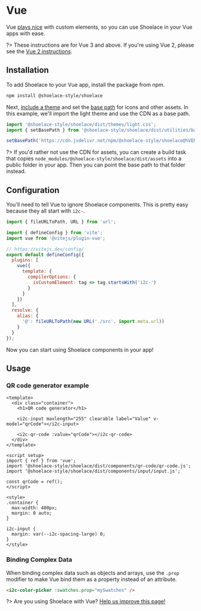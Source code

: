 # Vue

Vue [plays nice](https://custom-elements-everywhere.com/#vue) with custom elements, so you can use Shoelace in your Vue apps with ease.

?> These instructions are for Vue 3 and above. If you're using Vue 2, please see the [Vue 2 instructions](/frameworks/vue-2).

## Installation

To add Shoelace to your Vue app, install the package from npm.

```bash
npm install @shoelace-style/shoelace
```

Next, [include a theme](/getting-started/themes) and set the [base path](/getting-started/installation#setting-the-base-path) for icons and other assets. In this example, we'll import the light theme and use the CDN as a base path.

```jsx
import '@shoelace-style/shoelace/dist/themes/light.css';
import { setBasePath } from '@shoelace-style/shoelace/dist/utilities/base-path';

setBasePath('https://cdn.jsdelivr.net/npm/@shoelace-style/shoelace@%VERSION%/dist/');
```

?> If you'd rather not use the CDN for assets, you can create a build task that copies `node_modules/@shoelace-style/shoelace/dist/assets` into a public folder in your app. Then you can point the base path to that folder instead.

## Configuration

You'll need to tell Vue to ignore Shoelace components. This is pretty easy because they all start with `i2c-`.

```js
import { fileURLToPath, URL } from 'url';

import { defineConfig } from 'vite';
import vue from '@vitejs/plugin-vue';

// https://vitejs.dev/config/
export default defineConfig({
  plugins: [
    vue({
      template: {
        compilerOptions: {
          isCustomElement: tag => tag.startsWith('i2c-')
        }
      }
    })
  ],
  resolve: {
    alias: {
      '@': fileURLToPath(new URL('./src', import.meta.url))
    }
  }
});
```

Now you can start using Shoelace components in your app!

## Usage

### QR code generator example

```vue
<template>
  <div class="container">
    <h1>QR code generator</h1>

    <i2c-input maxlength="255" clearable label="Value" v-model="qrCode"></i2c-input>

    <i2c-qr-code :value="qrCode"></i2c-qr-code>
  </div>
</template>

<script setup>
import { ref } from 'vue';
import '@shoelace-style/shoelace/dist/components/qr-code/qr-code.js';
import '@shoelace-style/shoelace/dist/components/input/input.js';

const qrCode = ref();
</script>

<style>
.container {
  max-width: 400px;
  margin: 0 auto;
}

i2c-input {
  margin: var(--i2c-spacing-large) 0;
}
</style>
```

### Binding Complex Data

When binding complex data such as objects and arrays, use the `.prop` modifier to make Vue bind them as a property instead of an attribute.

```html
<i2c-color-picker :swatches.prop="mySwatches" />
```

?> Are you using Shoelace with Vue? [Help us improve this page!](https://github.com/shoelace-style/shoelace/blob/next/docs/frameworks/vue.md)
